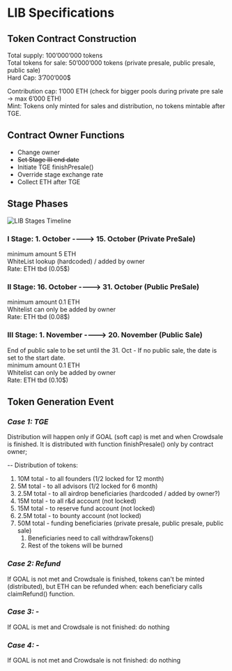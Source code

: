 # LIB Specifications
## Token Contract Construction
Total supply: 100’000’000 tokens  
Total tokens for sale: 50’000’000 tokens (private presale, public presale, public sale)  
Hard Cap: 3’700’000$  

Contribution cap: 1’000 ETH (check for bigger pools during private pre sale → max 6’000 ETH)  
Mint: Tokens only minted for sales and distribution, no tokens mintable after TGE.  

## Contract Owner Functions
* Change owner
* ~~Set Stage III end date~~
* Initiate TGE finishPresale()
* Override stage exchange rate
* Collect ETH after TGE

## Stage Phases
![LIB Stages Timeline](https://github.com/libellum-io/LibellumTokenContract/blob/master/specs/LIBTokenStagesTimeline2.PNG?raw=true)

### I Stage: 1. October ----> 15. October (Private PreSale)
minimum amount 5 ETH  
WhiteList lookup (hardcoded) / added by owner  
Rate: ETH tbd (0.05$)  

### II Stage: 16. October ----> 31. October (Public PreSale)
minimum amount 0.1 ETH  
Whitelist can only be added by owner  
Rate: ETH tbd (0.08$)  

### III Stage: 1. November ----> 20. November (Public Sale)
End of public sale to be set until the 31. Oct - If no public sale, the date is set to the start date.  
minimum amount 0.1 ETH  
Whitelist can only be added by owner  
Rate:  ETH tbd (0.10$)  

## Token Generation Event
### *Case 1: TGE*
Distribution will happen only if GOAL (soft cap) is met and when Crowdsale is finished. It is distributed with function finishPresale() only by contract owner;  

-- Distribution of tokens:
1. 10M total - to all founders (1/2 locked for 12 month)
2. 5M total - to all advisors (1/2 locked for 6 month)
3. 2.5M total - to all airdrop beneficiaries (hardcoded / added by owner?)
4. 15M total - to all r&d account (not locked)
5. 15M total - to reserve fund account (not locked)
6. 2.5M total - to bounty account (not locked)
1. 50M total - funding beneficiaries (private presale, public presale, public sale)
   1. Beneficiaries need to call withdrawTokens()
   1. Rest of the tokens will be burned

### *Case 2: Refund*
If GOAL is not met and Crowdsale is finished, tokens can't be minted (distributed), but ETH can be refunded when:
each beneficiary calls claimRefund() function.

### *Case 3: -*
If GOAL is met and Crowdsale is not finished:
do nothing
### *Case 4: -*
If GOAL is not met and Crowdsale is not finished:
do nothing

